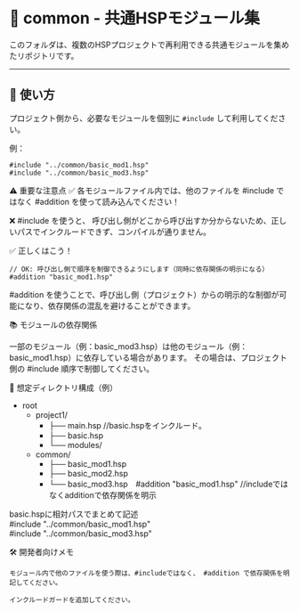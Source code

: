 # 🧩 common - 共通HSPモジュール集

このフォルダは、複数のHSPプロジェクトで再利用できる共通モジュールを集めたリポジトリです。

---

## 🚀 使い方

  プロジェクト側から、必要なモジュールを個別に `#include` して利用してください。
  
  例：
  
  ```hsp
  #include "../common/basic_mod1.hsp"
  #include "../common/basic_mod3.hsp"
  ```

⚠ 重要な注意点
✅ 各モジュールファイル内では、他のファイルを #include ではなく #addition を使って読み込んでください！

❌ #include を使うと、  呼び出し側がどこから呼び出すか分からないため、正しいパスでインクルードできず、コンパイルが通りません。

✅ 正しくはこう！
```
// OK: 呼び出し側で順序を制御できるようにします（同時に依存関係の明示になる）
#addition "basic_mod1.hsp"
```
#addition を使うことで、呼び出し側（プロジェクト）からの明示的な制御が可能になり、依存関係の混乱を避けることができます。 

📚 モジュールの依存関係

一部のモジュール（例：basic_mod3.hsp）は他のモジュール（例：basic_mod1.hsp）に依存している場合があります。
その場合は、プロジェクト側の #include 順序で制御してください。

📂 想定ディレクトリ構成（例）
- root
  - project1/
    - ├── main.hsp //basic.hspをインクルード。
    - ├── basic.hsp 
    -  └── modules/
  - common/
    - ├── basic_mod1.hsp
    - ├── basic_mod2.hsp
    - └── basic_mod3.hsp　#addition "basic_mod1.hsp" //includeではなくadditionで依存関係を明示
   
basic.hspに相対パスでまとめて記述  
#include "../common/basic_mod1.hsp"  
#include "../common/basic_mod3.hsp"  


🛠 開発者向けメモ
    
    モジュール内で他のファイルを使う際は、#includeではなく、 #addition で依存関係を明記してください。
    
    インクルードガードを追加してください。
    
